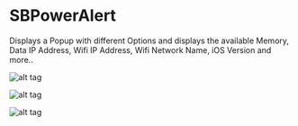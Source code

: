 SBPowerAlert
============

Displays a Popup with different Options and displays the available Memory, Data IP Address, Wifi IP Address, Wifi Network Name, iOS Version and more..

![alt tag](http://i.imgur.com/yFRR5Si.png)

![alt tag](http://i.imgur.com/UEOUZeJ.png)

![alt tag](http://i.imgur.com/DqgXgwd.png)
